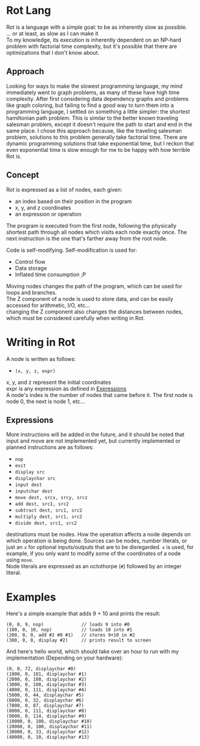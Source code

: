 # Rot Lang
Rot is a language with a simple goal: to be as inherently slow as possible.\
... or at least, as slow as I can make it\
To my knowledge, its execution is inherently dependent on an NP-hard problem with factorial time complexity, but it's possible that there are optimizations that I don't know about. 

## Approach
Looking for ways to make the slowest programming language, my mind immediately went to graph problems, as many of these have high time complexity. After first considering data dependency graphs and problems like graph coloring, but failing to find a good way to turn them into a programming language, I settled on something a little simpler: the shortest hamiltonian path problem. This is similar to the better known traveling salesman problem, except it doesn't require the path to start and end in the same place. I chose this approach because, like the traveling salesman problem, solutions to this problem generally take factorial time. There are dynamic programming solutions that take exponential time, but I reckon that even exponential time is slow enough for me to be happy with how terrible Rot is.

## Concept
Rot is expressed as a list of nodes, each given:
* an index based on their position in the program
* x, y, and z coordinates
* an expression or operation

The program is executed from the first node, following the physically shortest path through all nodes which visits each node exactly once. The next instruction is the one that's farther away from the root node.

Code is self-modifying. Self-modification is used for:
* Control flow
* Data storage
* Inflated time consumption ;P

Moving nodes changes the path of the program, which can be used for loops and branches.\
The Z component of a node is used to store data, and can be easily accessed for arithmetic, I/O, etc...\
changing the Z component also changes the distances between nodes, which must be considered carefully when writing in Rot.

# Writing in Rot
A node is written as follows:
- `(x, y, z, expr)`

x, y, and z represent the initial coordinates\
expr is any expression as defined in [Expressions](#Expressions)\
A node's index is the number of nodes that came before it. The first node is node 0, the next is node 1, etc...

## Expressions
More instructions will be added in the future, and it should be noted that input and move are not implemented yet, but currently implemented or planned instructions are as follows:
- `nop`
- `exit`
- `display src`
- `displaychar src`
- `input dest`
- `inputchar dest`
- `move dest, srcx, srcy, srcz`
- `add dest, src1, src2`
- `subtract dest, src1, src2`
- `multiply dest, src1, src2`
- `divide dest, src1, src2`

destinations must be nodes. How the operation affects a node depends on which operation is being done.
Sources can be nodes, number literals, or just an `x` for optional inputs/outputs that are to be disregarded. `x` is used, for example, if you only want to modify some of the coordinates of a node using `move`.\
Node literals are expressed as an octothorpe (`#`) followed by an integer literal.

# Examples
Here's a simple example that adds 9 + 10 and prints the result:
```
(0, 0, 9, nop)              // loads 9 into #0
(100, 0, 10, nop)           // loads 10 into #1
(200, 0, 0, add #2 #0 #1)   // stores 9+10 in #2
(300, 0, 0, display #2)     // prints result to screen
```

And here's hello world, which should take over an hour to run with my implementation (Depending on your hardware):
```
(0, 0, 72, displaychar #0)
(1000, 0, 101, displaychar #1)
(2000, 0, 108, displaychar #2)
(3000, 0, 108, displaychar #3)
(4000, 0, 111, displaychar #4)
(5000, 0, 44, displaychar #5)
(6000, 0, 32, displaychar #6)
(7000, 0, 87, displaychar #7)
(8000, 0, 111, displaychar #8)
(9000, 0, 114, displaychar #9)
(10000, 0, 108, displaychar #10)
(20000, 0, 100, displaychar #11)
(30000, 0, 33, displaychar #12)
(40000, 0, 10, displaychar #13)
```
